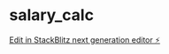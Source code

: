 # salary_calc

[Edit in StackBlitz next generation editor ⚡️](https://stackblitz.com/~/github.com/theCyberTech/salary_calc)